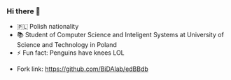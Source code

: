 ### Hi there 👋


- 🇵🇱 Polish nationality
- 📚 Student of Computer Science and Inteligent Systems at University of Science and Technology in Poland 
- ⚡ Fun fact: Penguins have knees LOL
<!-- - 🔭 Currently working on Calculated project -->
<!-- - 💻 Website: https://sitaarz.github.io/ -->
- Fork link: https://github.com/BiDAlab/edBBdb
